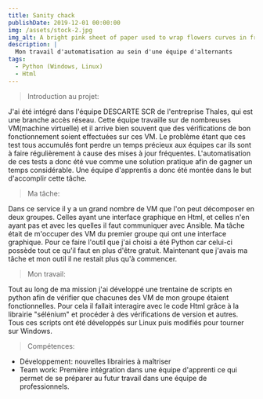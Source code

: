 ```yaml
---
title: Sanity chack
publishDate: 2019-12-01 00:00:00
img: /assets/stock-2.jpg
img_alt: A bright pink sheet of paper used to wrap flowers curves in front of rich blue background
description: |
  Mon travail d'automatisation au sein d'une équipe d'alternants
tags:
  - Python (Windows, Linux)
  - Html
---
```


<!-- ## Level-two heading -->

> Introduction au projet:

J'ai été intégré dans l'équipe DESCARTE SCR de l'entreprise Thales, qui est une branche accès réseau. Cette équipe travaille sur de nombreuses VM(machine virtuelle) et il arrive bien souvent que des vérifications de bon fonctionnement soient effectuées sur ces VM.
Le problème étant que ces test tous accumulés font perdre un temps précieux aux équipes car ils sont à faire régulièrement à cause des mises à jour fréquentes. L'automatisation de ces tests a donc été vue comme une solution pratique afin de gagner un temps considérable. Une équipe d'apprentis a donc été montée dans le but d'accomplir cette tâche.

<!-- ### Level-three heading -->
> Ma tâche:

Dans ce service il y a un grand nombre de VM que l'on peut décomposer en deux groupes. Celles ayant une interface graphique en Html, et celles n'en ayant pas et avec les quelles il faut communiquer avec Ansible. Ma tâche était de m'occuper des VM du premier groupe qui ont une interface graphique. Pour ce faire l'outil que j'ai choisi a été Python car celui-ci possède tout ce qu'il faut en plus d'être gratuit. Maintenant que j'avais ma tâche et mon outil il ne restait plus qu'à commencer.

<!-- ### Level-three heading -->
> Mon travail:

Tout au long de ma mission j'ai développé une trentaine de scripts en python afin de vérifier que chacunes des VM de mon groupe étaient fonctionnelles. Pour cela il fallait interagire avec le code Html grâce à la librairie "sélénium" et procéder à des vérifications de version et autres. Tous ces scripts ont été développés sur Linux puis modifiés pour tourner sur Windows.

<!-- #### Level-four heading -->
> Compétences:

- Développement: nouvelles librairies à maîtriser
- Team work: Première intégration dans une équipe d'apprenti ce qui permet de se préparer au futur travail dans une équipe de professionnels.
